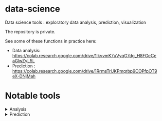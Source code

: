 # data-science
Data science tools : exploratory data analysis, prediction, visualization

The repository is private.

See some of these functions in practice here:
  - Data analysis: https://colab.research.google.com/drive/1lkvvmK7uVyqG7dg_H8FGeCeaGlwZyL5L
  - Prediction : https://colab.research.google.com/drive/1RrmsTrUKPmqrbp9COPfpOT9eX-DNjMah

# Notable tools

<details>
  <summary> Analysis </summary>

  <details>
    <summary> One variable </summary>
  

   - `coarse_cdf`        : Useful for numeric variables with discrete values, i.e. many identical values. Allows us to understand the percentiles of a series, by computing,
    per percentile, the smallest x such that 
    
        (percentage of observations <=x) >= percentile
   - `numerical_stats`   : computes a variety of statistics for a numerical variable
   - `categorical_stats` : computes a variety of statistics for a categorical variable
   - `assign_bin`        : splits a numerical variable into bins of roughly equal size. Deals with discrete series with many identical values: it is guaranteed that each unique value of the series is assigned just 1 bin.
   - `fillna_factor`     : replaces missing values of a categorical variable with a placeholder, default: "_missing"
   - `clip_factor`       : keeps most frequent values of a categorical variable and replaces the rest with a placeholder, default: "_other"
   - `get_counts_per_value` : computes a variety of frequency-related statistics of the levels of a categorical variable
   - `summarize_numerical`   : plots a variety of statistics for a numerical variable
   - `summarize_categorical` : plots a variety of statistics for a categorical variable

  </details>

  <details>
    <summary> Two variables </summary>

   - `cond_stats_num_num` : for inputs (x, y), computes a variety of statistics of y given x. x is numeric and y is numeric
   - `cond_stats_cat_num` : for inputs (x, y), computes a variety of statistics of y given x. x is categorical and y is numeric
  </details>
</details>

<details>
  <summary> Prediction </summary>
  
   - `DesignMatrix`: a comprehensive tool which transforms a Pandas dataframe to a numerical numpy array. `fit` method learns dataset metadata and `transform()` method transforms the dataset to a numerical numpy array according to the metadata. Deals with missing values, categorical and numerical variables. For categorical variables, `fit` method follows [this logic](https://aciupan.github.io/assets/img/Fit.png), and `transform` method follows [this logic](https://aciupan.github.io/assets/img/Transform.png). Essentially, the presence of missing values in the training dataset determines whether we consider missing values to be a natural part of this specific column.
   
   - `BaselinePrediction`: a tool which performs fast linear prediction on Pandas dataframes. Deals with missing values, categorical and numerical variables. It is showcased [here](https://colab.research.google.com/drive/1RrmsTrUKPmqrbp9COPfpOT9eX-DNjMah)
  </details>
</details>

